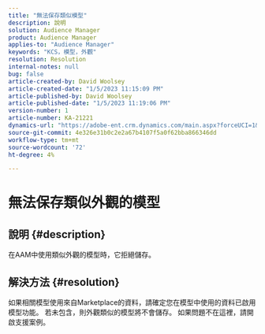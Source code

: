 ```yaml
---
title: "無法保存類似模型"
description: 說明
solution: Audience Manager
product: Audience Manager
applies-to: "Audience Manager"
keywords: "KCS，模型，外觀"
resolution: Resolution
internal-notes: null
bug: false
article-created-by: David Woolsey
article-created-date: "1/5/2023 11:15:09 PM"
article-published-by: David Woolsey
article-published-date: "1/5/2023 11:19:06 PM"
version-number: 1
article-number: KA-21221
dynamics-url: "https://adobe-ent.crm.dynamics.com/main.aspx?forceUCI=1&pagetype=entityrecord&etn=knowledgearticle&id=702287c6-4e8d-ed11-81ac-6045bd006e5a"
source-git-commit: 4e326e31b0c2e2a67b4107f5a0f62bba866346dd
workflow-type: tm+mt
source-wordcount: '72'
ht-degree: 4%

---
```


# 無法保存類似外觀的模型

## 說明 {#description}

在AAM中使用類似外觀的模型時，它拒絕儲存。

## 解決方法 {#resolution}


如果相關模型使用來自Marketplace的資料，請確定您在模型中使用的資料已啟用模型功能。 若未包含，則外觀類似的模型將不會儲存。 如果問題不在這裡，請開啟支援案例。
